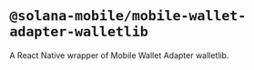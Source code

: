# `@solana-mobile/mobile-wallet-adapter-walletlib`

A React Native wrapper of Mobile Wallet Adapter walletlib.
